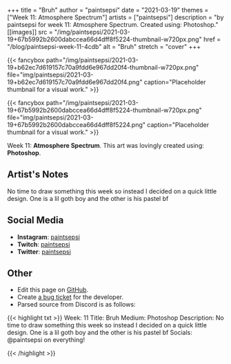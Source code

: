 +++
title =       "Bruh"
author =      "paintsepsi"
date =        "2021-03-19"
themes =      ["Week 11: Atmosphere Spectrum"]
artists =     ["paintsepsi"]
description = "by paintsepsi for week 11: Atmosphere Spectrum. Created using: Photoshop."
[[images]]
              src = "/img/paintsepsi/2021-03-19+67b5992b2600dabccea66d4dff8f5224-thumbnail-w720px.png"
              href = "/blog/paintsepsi-week-11-4cdb"
              alt = "Bruh"
              stretch = "cover"
+++


{{< fancybox path="/img/paintsepsi/2021-03-19+b62ec7d619157c70a9fdd6e967dd20f4-thumbnail-w720px.png" file="img/paintsepsi/2021-03-19+b62ec7d619157c70a9fdd6e967dd20f4.png" caption="Placeholder thumbnail for a visual work." >}}

{{< fancybox path="/img/paintsepsi/2021-03-19+67b5992b2600dabccea66d4dff8f5224-thumbnail-w720px.png" file="img/paintsepsi/2021-03-19+67b5992b2600dabccea66d4dff8f5224.png" caption="Placeholder thumbnail for a visual work." >}}


Week 11: **Atmosphere Spectrum**. This art was lovingly created using: **Photoshop**.

## Artist's Notes

No time to draw something this week so instead I decided on a quick little design. One is a lil goth boy and the other is his pastel bf

## Social Media

- **Instagram**: <a href='https://instagram.com/paintsepsi' target='_blank'>paintsepsi</a>
- **Twitch**: <a href='https://twitch.tv/paintsepsi' target='_blank'>paintsepsi</a>
- **Twitter**: <a href='https://twitter.com/paintsepsi' target='_blank'>paintsepsi</a>

## Other

- Edit this page on [GitHub](https://github.com/teaminkling/web-refresh/edit/main/content/blog/paintsepsi-week-11-4cdb.md).
- Create [a bug ticket](https://github.com/teaminkling/web-refresh/issues/new?assignees=&labels=bug&template=problem-report.md&title=) for the developer.
- Parsed source from Discord is as follows:

{{< highlight txt >}}
Week: 11
Title: Bruh
Medium: Photoshop
Description: No time to draw something this week so instead I decided on a quick little design. One is a lil goth boy and the other is his pastel bf
Socials: @paintsepsi on everything!


{{< /highlight >}}